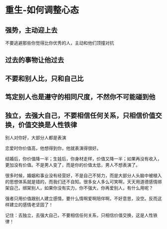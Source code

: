 # 重生-如何调整心态

## 强势，主动迎上去



&#x20;不要逃避那些你觉得比你优秀的人，主动和他们顶撞对抗



## 过去的事物让他过去



## 不要和别人比，只和自己比



## 笃定别人也是遵守的相同尺度，不然你不可能碰到他



## 独立，去强大自己，不要相信任何关系，只相信价值交换，价值交换是人性铁律

别人对你好，大部分人都是表演

恋爱时你价值高，他想得到你，他就表演得很好。

结婚后，你价值降一半；生娃后，你身材走样，价值又降一半；如果再没有收入，更加没有价值。不是男人变了，而是你的价值太低，男人不想表演了。

很多时候，婚姻和事业没有经营好，不是自己不努力，而是大部分人头脑中被植入的思想体系就是错的，而我们还不自知。很多女人多么可笑啊，天天用道德感情绑架自己，绑架别人，如果你没有实力，你不强大，你再爱别人，有什么用呢？

强者只用价值跟别人建立感情，要什么情啊爱啊陪伴啊，不好意思，没空。反而这样建立的感情老坚固了！

记住：去独立，去强大自己，不要相信任何关系，只相信价值交换，这是人性铁律！

